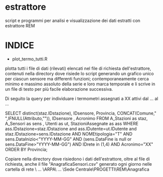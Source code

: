 # estrattore
script e programmi per analisi e visualizzazione dei dati estratti con estrattore REM

# INDICE

* plot_termo_tutti.R 

plotta tutti i file di dati (rilevati) elencati nel file di richiesta dell'estrattore, contenuti nella directory dove risiede lo script generando un grafico unico per ciascun sensore ma differenti funzioni; contemporaneamente cerca minimo e massimo assoluto della serie e loro marca temporale e li scrive in un file di testo per più facile elaborazione successiva. 

Di seguito la query per individuare i termometri assegnati a XX attivi dal ... al ...

SELECT distinct(staz.IDstazione), IDsensore, Provincia, CONCAT(Comune," ",IFNULL(Attributo,"")), IDsensore , Acronimo 
FROM  A_Stazioni as staz, A_Sensori as sens , Utenti as ut, StazioniAssegnate as ass 
WHERE ass.IDstazione=staz.IDstazione and ass.IDutente=ut.IDutente and staz.IDstazione=sens.IDstazione 
AND NOMEtipologia="T" 
AND sens.DataInizio<"YYYY-MM-GG" 
AND (sens.DataFine is null or sens.DataFine>"YYYY-MM-GG") 
AND IDrete in (1,4) 
AND Acronimo="XX" 
ORDER BY Provincia;

Copiare nella directory dove risiedono i dati dell'estrattore, oltre al file di richiesta, anche il file "AnagraficaSensori.csv" generato ogni giorno nelle cartella di rete \\ ... \ARPA\ ... \Sede Centrale\PROGETTI\REM\Anagrafica
